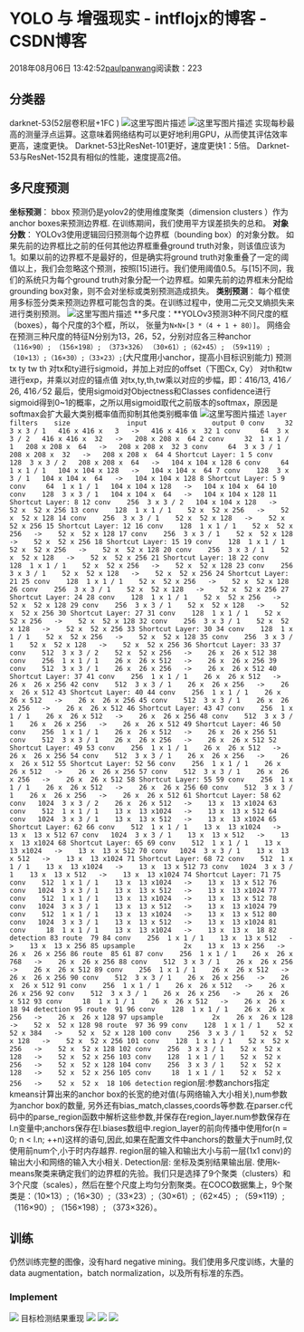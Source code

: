 
# YOLO 与 增强现实 - intflojx的博客 - CSDN博客


2018年08月06日 13:42:52[paulpanwang](https://me.csdn.net/intflojx)阅读数：223


## 分类器
darknet-53(52层卷积层+1FC )
![这里写图片描述](https://img-blog.csdn.net/20180416195617359?watermark/2/text/aHR0cHM6Ly9ibG9nLmNzZG4ubmV0L3FxXzM1NjA4Mjc3/font/5a6L5L2T/fontsize/400/fill/I0JBQkFCMA==/dissolve/70)
![这里写图片描述](https://img-blog.csdn.net/20180416202034148?watermark/2/text/aHR0cHM6Ly9ibG9nLmNzZG4ubmV0L3FxXzM1NjA4Mjc3/font/5a6L5L2T/fontsize/400/fill/I0JBQkFCMA==/dissolve/70)
实现每秒最高的测量浮点运算。这意味着网络结构可以更好地利用GPU，从而使其评估效率更高，速度更快。
Darknet-53比ResNet-101更好，速度更快1：5倍。 Darknet-53与ResNet-152具有相似的性能，速度提高2倍。
## 多尺度预测
**坐标预测**： bbox 预测仍是yolov2的使用维度聚类（dimension clusters ）作为anchor boxes来预测边界框. 在训练期间，我们使用平方误差损失的总和。
**对象分数**： YOLOv3使用逻辑回归预测每个边界框（bounding box）的对象分数。 如果先前的边界框比之前的任何其他边界框重叠ground truth对象，则该值应该为1。如果以前的边界框不是最好的，但是确实将ground truth对象重叠了一定的阈值以上，我们会忽略这个预测，按照[15]进行。我们使用阈值0.5。与[15]不同，我们的系统只为每个ground truth对象分配一个边界框。如果先前的边界框未分配给grounding box对象，则不会对坐标或类别预测造成损失。
**类别预测**： 每个框使用多标签分类来预测边界框可能包含的类。在训练过程中，使用二元交叉熵损失来进行类别预测。
![这里写图片描述](https://img-blog.csdn.net/20180416215129969?watermark/2/text/aHR0cHM6Ly9ibG9nLmNzZG4ubmV0L3FxXzM1NjA4Mjc3/font/5a6L5L2T/fontsize/400/fill/I0JBQkFCMA==/dissolve/70)
**多尺度：**YOLOv3预测3种不同尺度的框（boxes），每个尺度的3个框，所以，
张量为`N×N×[3 *（4 + 1 + 80）]`。
网络会在预测三种尺度的特征N分别为13，26，52，分别对应各三种anchor
`（116×90）; （156×198）; （373×326）`
`（30×61）;（62×45）; （59×119）;`
`（10×13）;（16×30）;（33×23）;`(大尺度用小anchor，提高小目标识别能力)
预测tx ty tw th
对tx和ty进行sigmoid，并加上对应的offset（下图Cx, Cy）
对th和tw进行exp，并乘以对应的锚点值
对tx,ty,th,tw乘以对应的步幅，即：416/13, 416 ⁄ 26, 416 ⁄ 52
最后，使用sigmoid对Objectness和Classes confidence进行sigmoid得到0~1的概率，之所以用sigmoid取代之前版本的softmax，原因是softmax会扩大最大类别概率值而抑制其他类别概率值
![这里写图片描述](https://img-blog.csdn.net/20180516201601712?watermark/2/text/aHR0cHM6Ly9ibG9nLmNzZG4ubmV0L3FxXzM1NjA4Mjc3/font/5a6L5L2T/fontsize/400/fill/I0JBQkFCMA==/dissolve/70)
`layer     filters    size              input                output
    0 conv     32  3 x 3 / 1   416 x 416 x   3   ->   416 x 416 x  32
    1 conv     64  3 x 3 / 2   416 x 416 x  32   ->   208 x 208 x  64
    2 conv     32  1 x 1 / 1   208 x 208 x  64   ->   208 x 208 x  32
    3 conv     64  3 x 3 / 1   208 x 208 x  32   ->   208 x 208 x  64
    4 Shortcut Layer: 1
    5 conv    128  3 x 3 / 2   208 x 208 x  64   ->   104 x 104 x 128
    6 conv     64  1 x 1 / 1   104 x 104 x 128   ->   104 x 104 x  64
    7 conv    128  3 x 3 / 1   104 x 104 x  64   ->   104 x 104 x 128
    8 Shortcut Layer: 5
    9 conv     64  1 x 1 / 1   104 x 104 x 128   ->   104 x 104 x  64
   10 conv    128  3 x 3 / 1   104 x 104 x  64   ->   104 x 104 x 128
   11 Shortcut Layer: 8
   12 conv    256  3 x 3 / 2   104 x 104 x 128   ->    52 x  52 x 256
   13 conv    128  1 x 1 / 1    52 x  52 x 256   ->    52 x  52 x 128
   14 conv    256  3 x 3 / 1    52 x  52 x 128   ->    52 x  52 x 256
   15 Shortcut Layer: 12
   16 conv    128  1 x 1 / 1    52 x  52 x 256   ->    52 x  52 x 128
   17 conv    256  3 x 3 / 1    52 x  52 x 128   ->    52 x  52 x 256
   18 Shortcut Layer: 15
   19 conv    128  1 x 1 / 1    52 x  52 x 256   ->    52 x  52 x 128
   20 conv    256  3 x 3 / 1    52 x  52 x 128   ->    52 x  52 x 256
   21 Shortcut Layer: 18
   22 conv    128  1 x 1 / 1    52 x  52 x 256   ->    52 x  52 x 128
   23 conv    256  3 x 3 / 1    52 x  52 x 128   ->    52 x  52 x 256
   24 Shortcut Layer: 21
   25 conv    128  1 x 1 / 1    52 x  52 x 256   ->    52 x  52 x 128
   26 conv    256  3 x 3 / 1    52 x  52 x 128   ->    52 x  52 x 256
   27 Shortcut Layer: 24
   28 conv    128  1 x 1 / 1    52 x  52 x 256   ->    52 x  52 x 128
   29 conv    256  3 x 3 / 1    52 x  52 x 128   ->    52 x  52 x 256
   30 Shortcut Layer: 27
   31 conv    128  1 x 1 / 1    52 x  52 x 256   ->    52 x  52 x 128
   32 conv    256  3 x 3 / 1    52 x  52 x 128   ->    52 x  52 x 256
   33 Shortcut Layer: 30
   34 conv    128  1 x 1 / 1    52 x  52 x 256   ->    52 x  52 x 128
   35 conv    256  3 x 3 / 1    52 x  52 x 128   ->    52 x  52 x 256
   36 Shortcut Layer: 33
   37 conv    512  3 x 3 / 2    52 x  52 x 256   ->    26 x  26 x 512
   38 conv    256  1 x 1 / 1    26 x  26 x 512   ->    26 x  26 x 256
   39 conv    512  3 x 3 / 1    26 x  26 x 256   ->    26 x  26 x 512
   40 Shortcut Layer: 37
   41 conv    256  1 x 1 / 1    26 x  26 x 512   ->    26 x  26 x 256
   42 conv    512  3 x 3 / 1    26 x  26 x 256   ->    26 x  26 x 512
   43 Shortcut Layer: 40
   44 conv    256  1 x 1 / 1    26 x  26 x 512   ->    26 x  26 x 256
   45 conv    512  3 x 3 / 1    26 x  26 x 256   ->    26 x  26 x 512
   46 Shortcut Layer: 43
   47 conv    256  1 x 1 / 1    26 x  26 x 512   ->    26 x  26 x 256
   48 conv    512  3 x 3 / 1    26 x  26 x 256   ->    26 x  26 x 512
   49 Shortcut Layer: 46
   50 conv    256  1 x 1 / 1    26 x  26 x 512   ->    26 x  26 x 256
   51 conv    512  3 x 3 / 1    26 x  26 x 256   ->    26 x  26 x 512
   52 Shortcut Layer: 49
   53 conv    256  1 x 1 / 1    26 x  26 x 512   ->    26 x  26 x 256
   54 conv    512  3 x 3 / 1    26 x  26 x 256   ->    26 x  26 x 512
   55 Shortcut Layer: 52
   56 conv    256  1 x 1 / 1    26 x  26 x 512   ->    26 x  26 x 256
   57 conv    512  3 x 3 / 1    26 x  26 x 256   ->    26 x  26 x 512
   58 Shortcut Layer: 55
   59 conv    256  1 x 1 / 1    26 x  26 x 512   ->    26 x  26 x 256
   60 conv    512  3 x 3 / 1    26 x  26 x 256   ->    26 x  26 x 512
   61 Shortcut Layer: 58
   62 conv   1024  3 x 3 / 2    26 x  26 x 512   ->    13 x  13 x1024
   63 conv    512  1 x 1 / 1    13 x  13 x1024   ->    13 x  13 x 512
   64 conv   1024  3 x 3 / 1    13 x  13 x 512   ->    13 x  13 x1024
   65 Shortcut Layer: 62
   66 conv    512  1 x 1 / 1    13 x  13 x1024   ->    13 x  13 x 512
   67 conv   1024  3 x 3 / 1    13 x  13 x 512   ->    13 x  13 x1024
   68 Shortcut Layer: 65
   69 conv    512  1 x 1 / 1    13 x  13 x1024   ->    13 x  13 x 512
   70 conv   1024  3 x 3 / 1    13 x  13 x 512   ->    13 x  13 x1024
   71 Shortcut Layer: 68
   72 conv    512  1 x 1 / 1    13 x  13 x1024   ->    13 x  13 x 512
   73 conv   1024  3 x 3 / 1    13 x  13 x 512   ->    13 x  13 x1024
   74 Shortcut Layer: 71
   75 conv    512  1 x 1 / 1    13 x  13 x1024   ->    13 x  13 x 512
   76 conv   1024  3 x 3 / 1    13 x  13 x 512   ->    13 x  13 x1024
   77 conv    512  1 x 1 / 1    13 x  13 x1024   ->    13 x  13 x 512
   78 conv   1024  3 x 3 / 1    13 x  13 x 512   ->    13 x  13 x1024
   79 conv    512  1 x 1 / 1    13 x  13 x1024   ->    13 x  13 x 512
   80 conv   1024  3 x 3 / 1    13 x  13 x 512   ->    13 x  13 x1024
   81 conv     18  1 x 1 / 1    13 x  13 x1024   ->    13 x  13 x  18
   82 detection
   83 route  79
   84 conv    256  1 x 1 / 1    13 x  13 x 512   ->    13 x  13 x 256
   85 upsample            2x    13 x  13 x 256   ->    26 x  26 x 256
   86 route  85 61
   87 conv    256  1 x 1 / 1    26 x  26 x 768   ->    26 x  26 x 256
   88 conv    512  3 x 3 / 1    26 x  26 x 256   ->    26 x  26 x 512
   89 conv    256  1 x 1 / 1    26 x  26 x 512   ->    26 x  26 x 256
   90 conv    512  3 x 3 / 1    26 x  26 x 256   ->    26 x  26 x 512
   91 conv    256  1 x 1 / 1    26 x  26 x 512   ->    26 x  26 x 256
   92 conv    512  3 x 3 / 1    26 x  26 x 256   ->    26 x  26 x 512
   93 conv     18  1 x 1 / 1    26 x  26 x 512   ->    26 x  26 x  18
   94 detection
   95 route  91
   96 conv    128  1 x 1 / 1    26 x  26 x 256   ->    26 x  26 x 128
   97 upsample            2x    26 x  26 x 128   ->    52 x  52 x 128
   98 route  97 36
   99 conv    128  1 x 1 / 1    52 x  52 x 384   ->    52 x  52 x 128
  100 conv    256  3 x 3 / 1    52 x  52 x 128   ->    52 x  52 x 256
  101 conv    128  1 x 1 / 1    52 x  52 x 256   ->    52 x  52 x 128
  102 conv    256  3 x 3 / 1    52 x  52 x 128   ->    52 x  52 x 256
  103 conv    128  1 x 1 / 1    52 x  52 x 256   ->    52 x  52 x 128
  104 conv    256  3 x 3 / 1    52 x  52 x 128   ->    52 x  52 x 256
  105 conv     18  1 x 1 / 1    52 x  52 x 256   ->    52 x  52 x  18
  106 detection`
region层:参数anchors指定kmeans计算出来的anchor box的长宽的绝对值(与网络输入大小相关),num参数为anchor box的数量,
另外还有bias_match,classes,coords等参数.在parser.c代码中的parse_region函数中解析这些参数,并保存在region_layer.num参数保存在l.n变量中;anchors保存在l.biases数组中.region_layer的前向传播中使用for(n = 0; n < l.n; ++n)这样的语句,因此,如果在配置文件中anchors的数量大于num时,仅使用前num个,小于时内存越界.
region层的输入和输出大小与前一层(1x1 conv)的输出大小和网络的输入大小相关.
Detection层: 坐标及类别结果输出层.
使用k-means聚类来确定我们的边界框的先验。我们只是选择了9个聚类（clusters）和3个尺度（scales），然后在整个尺度上均匀分割聚类。在COCO数据集上，9个聚类是：（10×13）;（16×30）;（33×23）;（30×61）;（62×45）; （59×119）; （116×90）; （156×198）; （373×326）。
## 训练
仍然训练完整的图像，没有hard negative mining。我们使用多尺度训练，大量的data augmentation，batch normalization，以及所有标准的东西。
### Implement
![](https://img-blog.csdn.net/20180806133806680?watermark/2/text/aHR0cHM6Ly9ibG9nLmNzZG4ubmV0L2ludGZsb2p4/font/5a6L5L2T/fontsize/400/fill/I0JBQkFCMA==/dissolve/70)
目标检测结果重现
![](https://img-blog.csdn.net/2018080613405536?watermark/2/text/aHR0cHM6Ly9ibG9nLmNzZG4ubmV0L2ludGZsb2p4/font/5a6L5L2T/fontsize/400/fill/I0JBQkFCMA==/dissolve/70)
![](https://img-blog.csdn.net/20180806134149200?watermark/2/text/aHR0cHM6Ly9ibG9nLmNzZG4ubmV0L2ludGZsb2p4/font/5a6L5L2T/fontsize/400/fill/I0JBQkFCMA==/dissolve/70)
![](https://img-blog.csdn.net/20180806134212887?watermark/2/text/aHR0cHM6Ly9ibG9nLmNzZG4ubmV0L2ludGZsb2p4/font/5a6L5L2T/fontsize/400/fill/I0JBQkFCMA==/dissolve/70)


